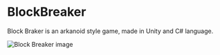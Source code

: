 # BlockBreaker
Block Braker is an arkanoid style game, made in Unity and C# language.

![Block Breaker image](https://i.ibb.co/Gk2z9yr/block.png)


